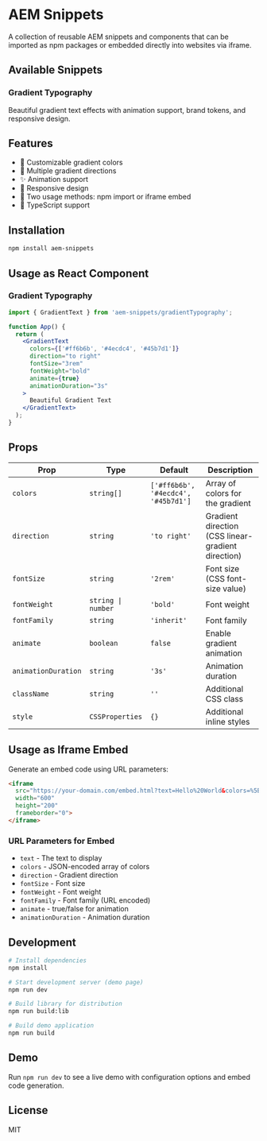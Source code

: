 # AEM Snippets

A collection of reusable AEM snippets and components that can be imported as npm packages or embedded directly into websites via iframe.

## Available Snippets

### Gradient Typography
Beautiful gradient text effects with animation support, brand tokens, and responsive design.

## Features

- 🎨 Customizable gradient colors
- 📐 Multiple gradient directions
- ✨ Animation support
- 📱 Responsive design
- 🔗 Two usage methods: npm import or iframe embed
- 🎯 TypeScript support

## Installation

```bash
npm install aem-snippets
```

## Usage as React Component

### Gradient Typography

```jsx
import { GradientText } from 'aem-snippets/gradientTypography';

function App() {
  return (
    <GradientText
      colors={['#ff6b6b', '#4ecdc4', '#45b7d1']}
      direction="to right"
      fontSize="3rem"
      fontWeight="bold"
      animate={true}
      animationDuration="3s"
    >
      Beautiful Gradient Text
    </GradientText>
  );
}
```

## Props

| Prop | Type | Default | Description |
|------|------|---------|-------------|
| `colors` | `string[]` | `['#ff6b6b', '#4ecdc4', '#45b7d1']` | Array of colors for the gradient |
| `direction` | `string` | `'to right'` | Gradient direction (CSS linear-gradient direction) |
| `fontSize` | `string` | `'2rem'` | Font size (CSS font-size value) |
| `fontWeight` | `string \| number` | `'bold'` | Font weight |
| `fontFamily` | `string` | `'inherit'` | Font family |
| `animate` | `boolean` | `false` | Enable gradient animation |
| `animationDuration` | `string` | `'3s'` | Animation duration |
| `className` | `string` | `''` | Additional CSS class |
| `style` | `CSSProperties` | `{}` | Additional inline styles |

## Usage as Iframe Embed

Generate an embed code using URL parameters:

```html
<iframe 
  src="https://your-domain.com/embed.html?text=Hello%20World&colors=%5B%22%23ff6b6b%22%2C%22%234ecdc4%22%5D&fontSize=3rem&animate=true" 
  width="600" 
  height="200" 
  frameborder="0">
</iframe>
```

### URL Parameters for Embed

- `text` - The text to display
- `colors` - JSON-encoded array of colors
- `direction` - Gradient direction
- `fontSize` - Font size
- `fontWeight` - Font weight
- `fontFamily` - Font family (URL encoded)
- `animate` - true/false for animation
- `animationDuration` - Animation duration

## Development

```bash
# Install dependencies
npm install

# Start development server (demo page)
npm run dev

# Build library for distribution
npm run build:lib

# Build demo application
npm run build
```

## Demo

Run `npm run dev` to see a live demo with configuration options and embed code generation.

## License

MIT